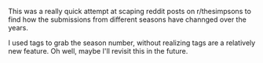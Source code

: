 This was a really quick attempt at scaping reddit posts on r/thesimpsons to find how the submissions from different seasons have channged over the years. 

I used tags to grab the season number, without realizing tags are a relatively new feature. Oh well, maybe I'll revisit this in the future. 

